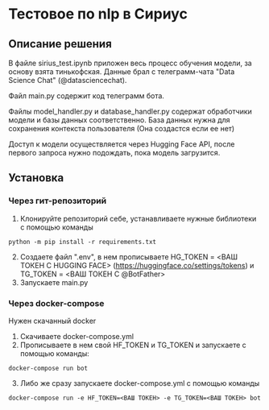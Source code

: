 # Тестовое по nlp в Сириус

## Описание решения

В файле sirius_test.ipynb приложен весь процесс обучения модели, за основу взята тинькофская. Данные брал с телеграмм-чата "Data Science Chat" (@datasciencechat).

Файл main.py содержит код телеграмм бота.

Файлы model_handler.py и database_handler.py содержат обработчики модели и базы данных соответственно. База данных нужна для сохранения контекста пользователя (Она создастся если ее нет)

Доступ к модели осуществляется через Hugging Face API, после первого запроса нужно подождать, пока модель загрузится.

## Установка 
### Через гит-репозиторий
1) Клонируйте репозиторий себе, устанавливаете нужные библиотеки c помощью команды

```
python -m pip install -r requirements.txt
```
2) Создаете файл ".env", в нем прописываете HG_TOKEN = <ВАШ ТОКЕН С HUGGING FACE> (https://huggingface.co/settings/tokens) и TG_TOKEN = <ВАШ ТОКЕН С @BotFather>
3) Запускаете main.py
### Через docker-compose
Нужен скачанный docker
1) Скачиваете docker-compose.yml
2) Прописываете в нем свой HF_TOKEN и TG_TOKEN и запускаете с помощью команды:
```
docker-compose run bot
```
3) Либо же сразу запускаете docker-compose.yml с помощью команды
```
docker-compose run -e HF_TOKEN=<ВАШ ТОКЕН> -e TG_TOKEN=<ВАШ ТОКЕН> bot
```
